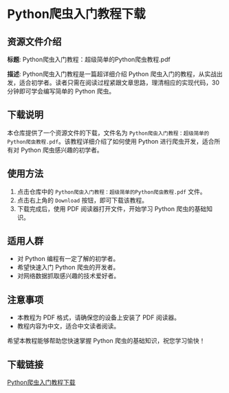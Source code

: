 # Python爬虫入门教程下载

## 资源文件介绍

**标题**: Python爬虫入门教程：超级简单的Python爬虫教程.pdf

**描述**: Python爬虫入门教程是一篇超详细介绍 Python 爬虫入门的教程，从实战出发，适合初学者。读者只需在阅读过程紧跟文章思路，理清相应的实现代码，30 分钟即可学会编写简单的 Python 爬虫。

## 下载说明

本仓库提供了一个资源文件的下载，文件名为 `Python爬虫入门教程：超级简单的Python爬虫教程.pdf`。该教程详细介绍了如何使用 Python 进行爬虫开发，适合所有对 Python 爬虫感兴趣的初学者。

## 使用方法

1. 点击仓库中的 `Python爬虫入门教程：超级简单的Python爬虫教程.pdf` 文件。
2. 点击右上角的 `Download` 按钮，即可下载该教程。
3. 下载完成后，使用 PDF 阅读器打开文件，开始学习 Python 爬虫的基础知识。

## 适用人群

- 对 Python 编程有一定了解的初学者。
- 希望快速入门 Python 爬虫的开发者。
- 对网络数据抓取感兴趣的技术爱好者。

## 注意事项

- 本教程为 PDF 格式，请确保您的设备上安装了 PDF 阅读器。
- 教程内容为中文，适合中文读者阅读。

希望本教程能够帮助您快速掌握 Python 爬虫的基础知识，祝您学习愉快！

## 下载链接

[Python爬虫入门教程下载](https://pan.quark.cn/s/4d1f0f700b0e)
